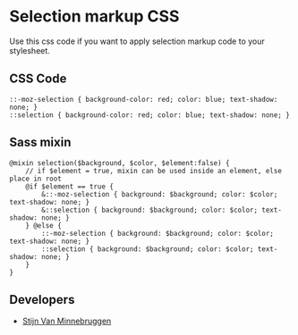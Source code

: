 # Selection markup CSS

Use this css code if you want to apply selection markup code to your stylesheet.

## CSS Code

	::-moz-selection { background-color: red; color: blue; text-shadow: none; }
	::selection { background-color: red; color: blue; text-shadow: none; }

## Sass mixin

	@mixin selection($background, $color, $element:false) {
		// if $element = true, mixin can be used inside an element, else place in root
		@if $element == true {
			&::-moz-selection { background: $background; color: $color; text-shadow: none; }
			&::selection { background: $background; color: $color; text-shadow: none; }
		} @else {
			::-moz-selection { background: $background; color: $color; text-shadow: none; }
			::selection { background: $background; color: $color; text-shadow: none; }
		}
	}

## Developers

+ [Stijn Van Minnebruggen](http://donotfold.be)